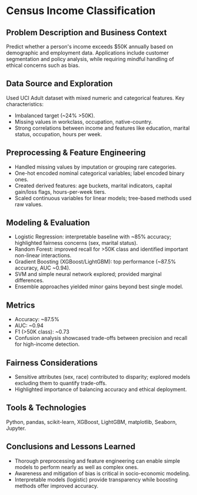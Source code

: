 # Census Income Classification

## Problem Description and Business Context
Predict whether a person's income exceeds $50K annually based on demographic and employment data. Applications include customer segmentation and policy analysis, while requiring mindful handling of ethical concerns such as bias.

## Data Source and Exploration
Used UCI Adult dataset with mixed numeric and categorical features. Key characteristics:
- Imbalanced target (~24% >50K).
- Missing values in workclass, occupation, native-country.
- Strong correlations between income and features like education, marital status, occupation, hours per week.

## Preprocessing & Feature Engineering
- Handled missing values by imputation or grouping rare categories.
- One-hot encoded nominal categorical variables; label encoded binary ones.
- Created derived features: age buckets, marital indicators, capital gain/loss flags, hours-per-week tiers.
- Scaled continuous variables for linear models; tree-based methods used raw values.

## Modeling & Evaluation
- Logistic Regression: interpretable baseline with ~85% accuracy; highlighted fairness concerns (sex, marital status).
- Random Forest: improved recall for >50K class and identified important non-linear interactions.
- Gradient Boosting (XGBoost/LightGBM): top performance (~87.5% accuracy, AUC ~0.94).
- SVM and simple neural network explored; provided marginal differences.
- Ensemble approaches yielded minor gains beyond best single model.

## Metrics
- Accuracy: ~87.5%
- AUC: ~0.94
- F1 (>50K class): ~0.73
- Confusion analysis showcased trade-offs between precision and recall for high-income detection.

## Fairness Considerations
- Sensitive attributes (sex, race) contributed to disparity; explored models excluding them to quantify trade-offs.
- Highlighted importance of balancing accuracy and ethical deployment.

## Tools & Technologies
Python, pandas, scikit-learn, XGBoost, LightGBM, matplotlib, Seaborn, Jupyter.

## Conclusions and Lessons Learned
- Thorough preprocessing and feature engineering can enable simple models to perform nearly as well as complex ones.
- Awareness and mitigation of bias is critical in socio-economic modeling.
- Interpretable models (logistic) provide transparency while boosting methods offer improved accuracy.
